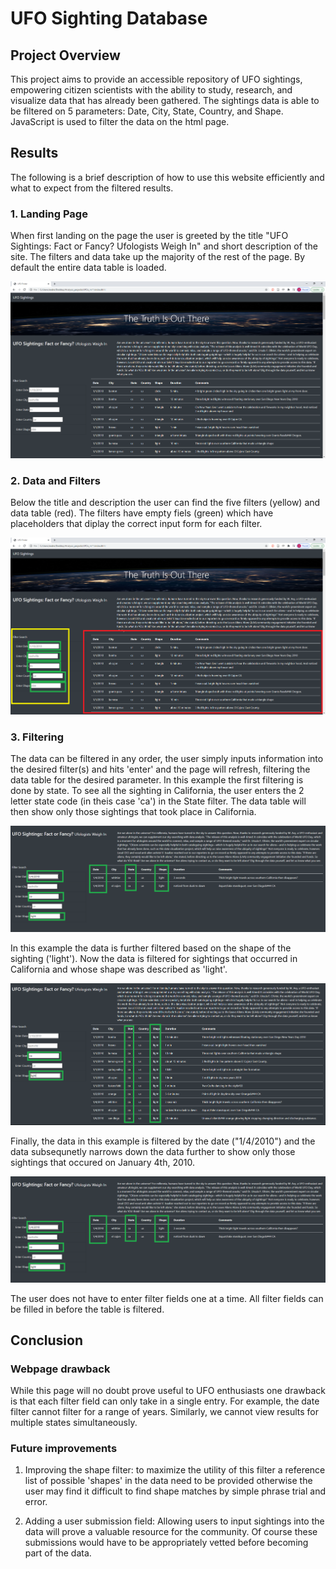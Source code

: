 # UFO Sighting Database

## Project Overview
This project aims to provide an accessible repository of UFO sightings, empowering citizen scientists with the ability to study, research, and visualize data that has already been gathered. The sightings data is able to be filtered on 5 parameters: Date, City, State, Country, and Shape. JavaScript is used to filter the data on the html page. 

## Results

The following is a brief description of how to use this website efficiently and what to expect from the filtered results.

### 1. Landing Page
When first landing on the page the user is greeted by the title "UFO Sightings: Fact or Fancy? Ufologists Weigh In" and short description of the site. The filters and data take up the majority of the rest of the page. By default the entire data table is loaded.

![landing_page.png](https://github.com/andrej-arsovski/UFOs_m11/blob/main/landing_page.png)

### 2. Data and Filters
Below the title and description the user can find the five filters (yellow) and data table (red). The filters have empty fiels (green) which have placeholders that diplay the correct input form for each filter.

![filter_table.png](https://github.com/andrej-arsovski/UFOs_m11/blob/main/filter_table.png)

### 3. Filtering

The data can be filtered in any order, the user simply inputs information into the desired filter(s) and hits 'enter' and the page will refresh, filtering the data table for the desired parameter. In this example the first filtering is done by state. To see all the sighting in California, the user enters the 2 letter state code (in theis case 'ca') in the State filter. The data table will then show only those sightings that took place in California.

![state.png](https://github.com/andrej-arsovski/UFOs_m11/blob/main/state.png)

In this example the data is further filtered based on the shape of the sighting ('light'). Now the data is filtered for sightings that occurred in California and whose shape was described as 'light'.

![state_shape.png](https://github.com/andrej-arsovski/UFOs_m11/blob/main/state_shape.png)

Finally, the data in this example is filtered by the date ("1/4/2010") and the data subsequnetly narrows down the data further to show only those sightings that occured on January 4th, 2010.

![state_shape_date](https://github.com/andrej-arsovski/UFOs_m11/blob/main/state_shape_date.png)

The user does not have to enter filter fields one at a time. All filter fields can be filled in before the table is filtered.

## Conclusion

### Webpage drawback 
While this page will no doubt prove useful to UFO enthusiasts one drawback is that each filter field can only take in a single entry. For example, the date filter cannot filter for a range of years. Similarly, we cannot view results for multiple states simultaneously. 

### Future improvements

1. Improving the shape filter: to maximize the utility of this filter a reference list of possible 'shapes' in the data need to be provided otherwise the user may find it difficult to find shape matches by simple phrase trial and error.


2. Adding a user submission field: Allowing users to input sightings into the data will prove a valuable resource for the community. Of course these submissions would have to be appropriately vetted before becoming part of the data.
